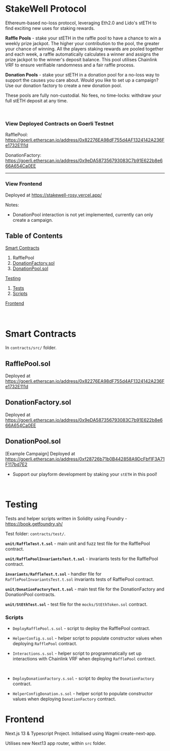 # StakeWell Protocol

Ethereum-based no-loss protocol, leveraging Eth2.0 and Lido's stETH to find exciting new uses for staking rewards.

**Raffle Pools** - stake your stETH in the raffle pool to have a chance to win a weekly prize jackpot. The higher your contribution to the pool, the greater your chance of winning. All the players staking rewards are pooled together and each week, a raffle automatically calculates a winner and assigns the prize jackpot to the winner's deposit balance. This pool utilises Chainlink VRF to ensure verifiable randomness and a fair raffle process.

**Donation Pools** - stake your stETH in a donation pool for a no-loss way to support the causes you care about. Would you like to set up a campaign? Use our donation factory to create a new donation pool.

These pools are fully non-custodial. No fees, no time-locks: withdraw your full stETH deposit at any time.

<br/>

### View Deployed Contracts on Goerli Testnet

RafflePool: https://goerli.etherscan.io/address/0x82276EA98dF755d4AF1324142A236Fe1732E111d

DonationFactory: https://goerli.etherscan.io/address/0x9eDA587356793083C7b91E622b8e666A654Ca0EE

---

### View Frontend

Deployed at https://stakewell-rosy.vercel.app/

Notes:

-   DonationPool interaction is not yet implemented, currently can only create a campaign.

<!-- Create a table of contents -->

## Table of Contents

<summary> <a href="#smart-contracts">Smart Contracts</a></summary>
<ol>
  <li>
  <a>RafflePool</a>
  </li>
  <li>
  <a href="#donation-factory">DonationFactory.sol</a>
  </li>
  <li>
  <a href="#donation-pool">DonationPool.sol</a>
  </li>
</ol>

<summary> <a href="#testing">Testing</a></summary>
<ol>
  <li>
  <a href="#testing">Tests</a>
  </li>
  <li>
  <a href="#scripts">Scripts</a>
  </li>
</ol>
<summary> <a href="#frontend">Frontend</a></summary>
<ol>

</ol>

<br/>

<!--
- [Smart Contracts](#smart-contracts)
    - [RafflePool.sol](#raffle-poolsol)
    - [DonationFactory.sol](#donation-factory)
    - [DonationPool.sol](#donation-pool)
 -->

# Smart Contracts

In `contracts/src/` folder.

## RafflePool.sol

Deployed at https://goerli.etherscan.io/address/0x82276EA98dF755d4AF1324142A236Fe1732E111d

## DonationFactory.sol

Deployed at https://goerli.etherscan.io/address/0x9eDA587356793083C7b91E622b8e666A654Ca0EE

## DonationPool.sol

[Example Campaign] Deployed at https://goerli.etherscan.io/address/0xf28726b71b0B442858A9DcFbf1F3A71F117bd7E2

-   Support our playform development by staking your `stETH` in this pool!

<br/>

# Testing

Tests and helper scripts written in Solidity using Foundry - https://book.getfoundry.sh/

Test folder: `contracts/test/`.

**`unit/RaffleTest.t.sol`** - main unit and fuzz test file for the RafflePool contract.

**`unit/RafflePoolInvariantsTest.t.sol`** - invariants tests for the RafflePool contract.

**`invariants/RaffleTest.t.sol`** - handler file for `RafflePoolInvariantsTest.t.sol` invariants tests of RafflePool contract.

**`unit/DonationFactoryTest.t.sol`** - main test file for the DonationFactory and DonationPool contracts.

**`unit/StEthTest.sol`** - test file for the `mocks/StEthToken.sol` contract.

### Scripts

-   `DeployRafflePool.s.sol` - script to deploy the RafflePool contract.

-   `HelperConfig.s.sol` - helper script to populate constructor values when deploying `RafflePool` contract.

-   `Interactions.s.sol` - helper script to programmatically set up interactions with Chainlink VRF when deploying `RafflePool` contract.

<br/>

-   `DeployDonationFactory.s.sol` - script to deploy the `DonationFactory` contract.

-   `HelperConfigDonation.s.sol` - helper script to populate constructor values when deploying `DonationFactory` contract.

# Frontend

Next.js 13 & Typescript Project.
Initialised using Wagmi create-next-app.

Utilises new Next13 app router, within `src` folder.
